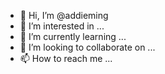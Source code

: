 - 👋 Hi, I’m @addieming
- 👀 I’m interested in ...
- 🌱 I’m currently learning ...
- 💞️ I’m looking to collaborate on ...
- 📫 How to reach me ...

<!---
addieming/addieming is a ✨ special ✨ repository because its `README.md` (this file) appears on your GitHub profile.
You can click the Preview link to take a look at your changes.
--->
